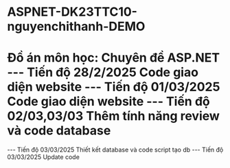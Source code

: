 
# ASPNET-DK23TTC10-nguyenchithanh-DEMO
Đồ án môn học: Chuyên đề ASP.NET
--- Tiến độ 28/2/2025 
Code giao diện website
--- Tiến độ 01/03/2025
Code giao diện website
--- Tiến độ 02/03,03/03
Thêm tính năng review và code database
=======
--- Tiến độ 03/03/2025
Thiết kết database và code script tạo db
--- Tiến độ 03/03/2025
Update code 
